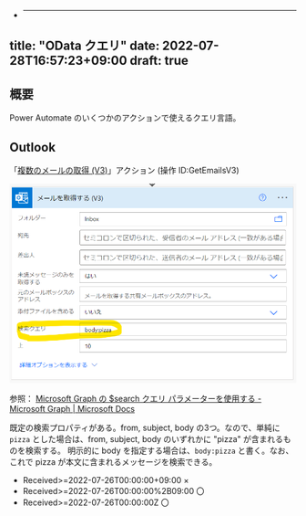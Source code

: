 * ---
title: "OData クエリ"
date: 2022-07-28T16:57:23+09:00
draft: true
---

## 概要
Power Automate のいくつかのアクションで使えるクエリ言語。

## Outlook
「[複数のメールの取得 (V3)](https://docs.microsoft.com/ja-jp/connectors/office365/#%E8%A4%87%E6%95%B0%E3%81%AE%E3%83%A1%E3%83%BC%E3%83%AB%E3%81%AE%E5%8F%96%E5%BE%97-(v3))」アクション (操作 ID:GetEmailsV3)

![](2022-07-28-17-14-59.png)

参照：
[Microsoft Graph の $search クエリ パラメーターを使用する - Microsoft Graph | Microsoft Docs](https://docs.microsoft.com/ja-jp/graph/search-query-parameter?tabs=http)

既定の検索プロパティがある。from, subject, body の3つ。なので、単純に `pizza` とした場合は、from, subject, body のいずれかに "pizza" が含まれるものを検索する。
明示的に body を指定する場合は、`body:pizza` と書く。なお、これで pizza が本文に含まれるメッセージを検索できる。

* Received>=2022-07-26T00:00:00+09:00 ×
* Received>=2022-07-26T00:00:00%2B09:00 〇
* Received>=2022-07-26T00:00:00Z 〇
